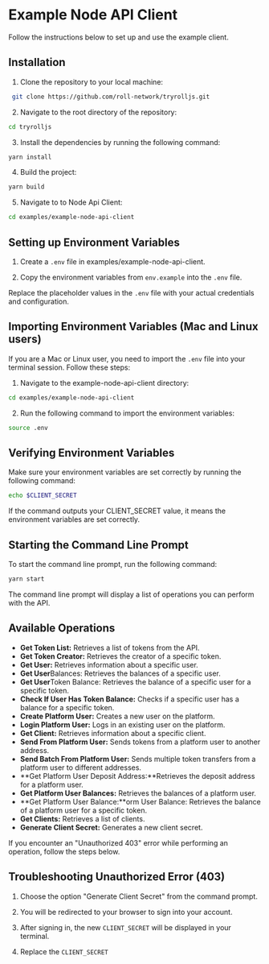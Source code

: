 
# Example Node API Client

Follow the instructions below to set up and use the example client.


## Installation

1. Clone the repository to your local machine:

```bash
 git clone https://github.com/roll-network/tryrolljs.git
 ```

2. Navigate to the root directory of the repository:
```bash
cd tryrolljs
```
3. Install the dependencies by running the following command:
```bash
yarn install
```
4. Build the project:
```bash
yarn build
```
5. Navigate to to Node Api Client:
```bash
cd examples/example-node-api-client
```

## Setting up Environment Variables

1. Create a `.env` file in examples/example-node-api-client.

2. Copy the environment variables from `env.example` into the `.env` file.

Replace the placeholder values in the `.env` file with your actual credentials and configuration.

## Importing Environment Variables (Mac and Linux users)

If you are a Mac or Linux user, you need to import the `.env` file into your terminal session. Follow these steps:

1. Navigate to the example-node-api-client directory:
```bash
cd examples/example-node-api-client
```
2. Run the following command to import the environment variables:
```bash
source .env
```
## Verifying Environment Variables

Make sure your environment variables are set correctly by running the following command:

```bash
echo $CLIENT_SECRET
```
If the command outputs your CLIENT_SECRET value, it means the environment variables are set correctly.

## Starting the Command Line Prompt
To start the command line prompt, run the following command:
```bash
yarn start
```
The command line prompt will display a list of operations you can perform with the API.

## Available Operations
* **Get Token List:** Retrieves a list of tokens from the API.
* **Get Token Creator:** Retrieves the creator of a specific token.
* **Get User:** Retrieves information about a specific user.
* **Get User**Balances: Retrieves the balances of a specific user.
* **Get User**Token Balance: Retrieves the balance of a specific user for a specific token.
* **Check If User Has Token Balance:** Checks if a specific user has a balance for a specific token.
* **Create Platform User:** Creates a new user on the platform.
* **Login Platform User:** Logs in an existing user on the platform.
* **Get Client:** Retrieves information about a specific client.
* **Send From Platform User:** Sends tokens from a platform user to another address.
* **Send Batch From Platform User:** Sends multiple token transfers from a platform user to different addresses.
* **Get Platform User Deposit Address:**Retrieves the deposit address for a platform user.
* **Get Platform User Balances:** Retrieves the balances of a platform user.
* **Get Platform User Balance:**orm User Balance: Retrieves the balance of a platform user for a specific token.
* **Get Clients:** Retrieves a list of clients.
* **Generate Client Secret:** Generates a new client secret.

If you encounter an "Unauthorized 403" error while performing an operation, follow the steps below.

## Troubleshooting Unauthorized Error (403)
1. Choose the option "Generate Client Secret" from the command prompt.

2. You will be redirected to your browser to sign into your account.

3. After signing in, the new `CLIENT_SECRET` will be displayed in your terminal.

4. Replace the `CLIENT_SECRET`

